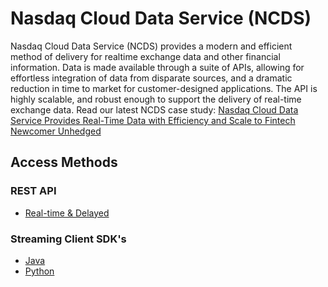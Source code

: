 # Nasdaq Cloud Data Service (NCDS)

Nasdaq Cloud Data Service (NCDS) provides a modern and efficient method of delivery for realtime exchange data and other financial information. Data is made available through a suite of APIs, allowing for effortless integration of data from disparate sources, and a dramatic reduction in time to market for customer-designed applications. The API is highly scalable, and robust enough to support the delivery of real-time exchange data. Read our latest NCDS case study: <a href="https://www.nasdaq.com/docs/2021/05/13/1323-Q21_Unhedged%20NCDS%20Case%20Study_II-v2.pdf">Nasdaq Cloud Data Service Provides Real-Time Data with Efficiency and Scale to Fintech Newcomer Unhedged</a> 

## Access Methods

### REST API
- [Real-time & Delayed](https://github.com/Nasdaq/NasdaqCloudDataService-REST-API)

### Streaming Client SDK's
 - [Java](https://github.com/Nasdaq/NasdaqCloudDataService-SDK-Java/blob/master/README.md)
 - [Python](https://github.com/Nasdaq/NasdaqCloudDataService-SDK-Python/blob/master/README.md)
